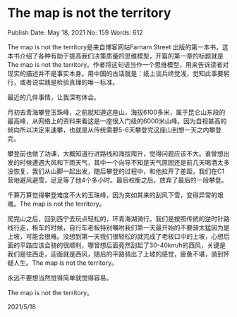 # The map is not the territory

Publish Date: May 18, 2021
No: 159
Words: 612

The map is not the territory是来自博客网站Farnam Street 出版的第一本书，这本书介绍了各种有助于提高我们决策质量的思维模型，开篇的第一章的标题就是The map is not the territory。作者将这句话当作一个思维模型，用来告诉读者对现实的描述并不是事实本身。用中国的古话就是：纸上谈兵终觉浅，觉知此事要躬行，或者说实践是检验真理的唯一标准。

最近的几件事情，让我深有体会。

月初去青海攀登玉珠峰，之前就知道这座山，海拔6100多米，属于昆仑山东段的最高峰，从网络上的资料来看这是一座很入门级的6000米山峰。因为自视甚高的倾向所以决定来速攀，也就是从传统需要5-6天攀登完这座山到想一天之内攀登完。

攀登前也做了功课，大概知道行进路线和海拔爬升，觉得问题应该不大。谁曾想出发的时候遭遇大风和下雨天气，其中一个向导不知是天气原因还是前几天喝酒太多没恢复，我们从山脚一起出发，随后攀登的过程中，和他拉开了差距，我们在C1营地避风避雪，足足等了他4个多小时。最后权衡之后，放弃了最后的一段攀登。

千算万算觉得攀登难度不大的玉珠峰，因为突如其来的刮风下雪，变得异常的艰难。The map is not the territory。

爬完山之后，回到西宁去玩点轻松的，环青海湖骑行。我们是按照传统的逆时针路线行走，租车的时候，自行车老板特别嘱咐我们第一天最开始的不要骑太猛因为是上坡，可能会很难。没想到第一天我们很轻松的就完成了老板口中的上坡，心想后面的平路应该会骑的很顺利，哪曾想后面竟然刮起了30-40km/h的西风，关键是我们是往西走，迎面就是西风，随后的平路骑出了上坡的感觉，疲惫不堪，骑到怀疑人生。The map is not the territory。

永远不要想当然觉得简单就觉得容易。

The map is not the territory。

2021/5/18